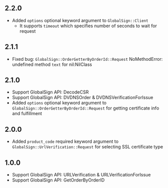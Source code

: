 ## 2.2.0

- Added `options` optional keyword argument to `GlobalSign::Client`
  - It supports `timeout` which specifies number of seconds to wait for request

## 2.1.1
- Fixed bug: `GlobalSign::OrderGetterByOrderId::Request` NoMethodError: undefined method `text` for nil:NilClass

## 2.1.0

- Support GlobalSign API: DecodeCSR
- Support GlobalSign API: DVDNSOrder & DVDNSVerificationForIssue
- Added `options` optional keyword argument to `GlobalSign::OrderGetterByOrderId::Request` for getting certificate info and fulfillment

## 2.0.0

- Added `product_code` required keyword argument to `GlobalSign::UrlVerification::Request` for selecting SSL certificate type

## 1.0.0

- Support GlobalSign API: URLVerification & URLVerificationForIssue
- Support GlobalSign API: GetOrderByOrderID
